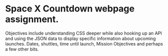 # Space X Countdown webpage assignment.

Objectives include understanding CSS deeper while also hooking up an API and using the JSON data to display specific information about upcoming launches. Dates, shuttles, time until launch, Mission Objectives and perhaps a few other bits.
